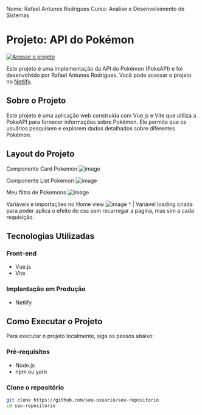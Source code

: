 Nome: Rafael Antunes Rodrigues
Curso: Análise e Desenvolvimento de Sistemas

# Projeto: API do Pokémon

[![Acesse o projeto](https://eloquent-druid-5d04ed.netlify.app/)](https://eloquent-druid-5d04ed.netlify.app/)

Este projeto é uma implementação da API do Pokémon (PokeAPI) e foi desenvolvido por Rafael Antunes Rodrigues. Você pode acessar o projeto no [Netlify](https://eloquent-druid-5d04ed.netlify.app/).

## Sobre o Projeto

Este projeto é uma aplicação web construída com Vue.js e Vite que utiliza a PokeAPI para fornecer informações sobre Pokémon. Ele permite que os usuários pesquisem e explorem dados detalhados sobre diferentes Pokémon.

## Layout do Projeto

Componente Card Pokemon
![image](https://github.com/RafaelAntunesRodrigues/PokeApi/assets/143464382/0878c812-9952-4a8b-a12e-82426c194f03)

Componente List Pokemon
![image](https://github.com/RafaelAntunesRodrigues/PokeApi/assets/143464382/4821536a-2799-426b-b5b2-dc8812f3986c)

Meu filtro de Pokemons
![image](https://github.com/RafaelAntunesRodrigues/PokeApi/assets/143464382/22388930-5d0d-441f-8643-03118f8e13c8)

Variáveis e importações no Home view
![image](https://github.com/RafaelAntunesRodrigues/PokeApi/assets/143464382/0a69a291-4dfd-4f36-ba68-665f3b1f8bc0)
^
|
Varíavel loading criada para poder aplica o efeito do css sem recarregar a pagina, mas sim a cada requisição.

## Tecnologias Utilizadas

### Front-end
- Vue.js
- Vite

### Implantação em Produção
- Netlify

## Como Executar o Projeto

Para executar o projeto localmente, siga os passos abaixo:

### Pré-requisitos
- Node.js
- npm ou yarn

### Clone o repositório
```bash
git clone https://github.com/seu-usuario/seu-repositorio
cd seu-repositorio

